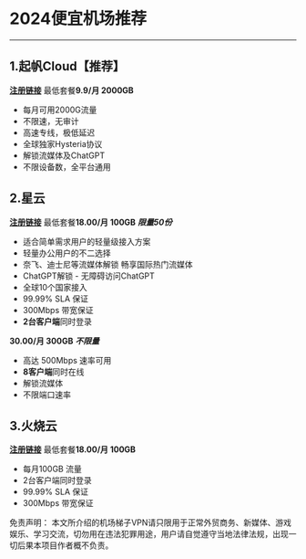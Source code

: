 # 2024便宜机场推荐

-----

## 1.起帆Cloud【推荐】
[**注册链接**](https://www.qf1.us/#/register?code=BaXUXn3c)
最低套餐**9.9/月 2000GB**
- 每月可用2000G流量
- 不限速，无审计
- 高速专线，极低延迟
- 全球独家Hysteria协议
- 解锁流媒体及ChatGPT
- 不限设备数，全平台通用

## 2.星云
[**注册链接**](https://www.xxxlsop1.com/#/register?code=Rnq8Nh7I)
最低套餐**18.00/月 100GB**
***限量50份***
- 适合简单需求用户的轻量级接入方案
- 轻量办公用户的不二选择
- 奈飞、迪士尼等流媒体解锁 畅享国际热门流媒体
- ChatGPT解锁 - 无障碍访问ChatGPT
- 全球10个国家接入
- 99.99% SLA 保证
- 300Mbps 带宽保证
- **2台客户端**同时登录

**30.00/月 300GB**
***不限量***
- 高达 500Mbps 速率可用
- **8客户端**同时在线
- 解锁流媒体
- 不限端口速率

## 3.火烧云
[**注册链接**](https://huoshaoyun.pro/#/register?code=gWNM4sQB)
最低套餐**18.00/月 100GB**
- 每月100GB 流量
- 2台客户端同时登录
- 99.99% SLA 保证
- 300Mbps 带宽保证

免责声明： 本文所介绍的机场梯子VPN请只限用于正常外贸商务、新媒体、游戏娱乐、学习交流，切勿用在违法犯罪用途，用户请自觉遵守当地法律法规，出现一切后果本项目作者概不负责。
